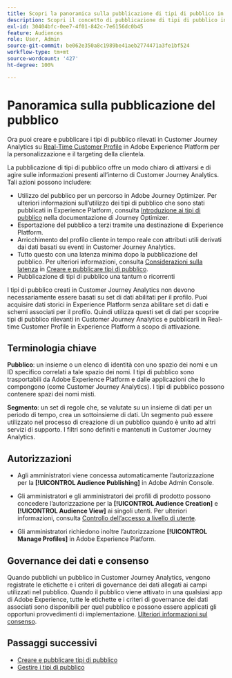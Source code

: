 ```yaml
---
title: Scopri la panoramica sulla pubblicazione di tipi di pubblico in Customer Journey Analytics
description: Scopri il concetto di pubblicazione di tipi di pubblico in Customer Journey Analytics
exl-id: 30404bfc-0ee7-4f01-842c-7e6156dc0b45
feature: Audiences
role: User, Admin
source-git-commit: be062e350a8c1989be41aeb2774471a3fe1bf524
workflow-type: tm+mt
source-wordcount: '427'
ht-degree: 100%

---
```


# Panoramica sulla pubblicazione del pubblico

Ora puoi creare e pubblicare i tipi di pubblico rilevati in Customer Journey Analytics su [Real-Time Customer Profile](https://experienceleague.adobe.com/docs/experience-platform/profile/home.html?lang=it) in Adobe Experience Platform per la personalizzazione e il targeting della clientela.

La pubblicazione di tipi di pubblico offre un modo chiaro di attivarsi e di agire sulle informazioni presenti all’interno di Customer Journey Analytics. Tali azioni possono includere:

* Utilizzo del pubblico per un percorso in Adobe Journey Optimizer.
Per ulteriori informazioni sull’utilizzo dei tipi di pubblico che sono stati pubblicati in Experience Platform, consulta [Introduzione ai tipi di pubblico](https://experienceleague.adobe.com/it/docs/journey-optimizer/using/audiences-profiles-identities/audiences/about-audiences) nella documentazione di Journey Optimizer.
* Esportazione del pubblico a terzi tramite una destinazione di Experience Platform.
* Arricchimento del profilo cliente in tempo reale con attributi utili derivati dai dati basati su eventi in Customer Journey Analytics.
* Tutto questo con una latenza minima dopo la pubblicazione del pubblico.
Per ulteriori informazioni, consulta [Considerazioni sulla latenza](/help/components/audiences/publish.md#latency-considerations) in [Creare e pubblicare tipi di pubblico](/help/components/audiences/publish.md).
* Pubblicazione di tipi di pubblico una tantum o ricorrenti

I tipi di pubblico creati in Customer Journey Analytics non devono necessariamente essere basati su set di dati abilitati per il profilo. Puoi acquisire dati storici in Experience Platform senza abilitare set di dati e schemi associati per il profilo. Quindi utilizza questi set di dati per scoprire tipi di pubblico rilevanti in Customer Journey Analytics e pubblicarli in Real-time Customer Profile in Experience Platform a scopo di attivazione.

## Terminologia chiave

**Pubblico**: un insieme o un elenco di identità con uno spazio dei nomi e un ID specifico correlati a tale spazio dei nomi. I tipi di pubblico sono trasportabili da Adobe Experience Platform e dalle applicazioni che lo compongono (come Customer Journey Analytics). I tipi di pubblico possono contenere spazi dei nomi misti.

**Segmento**: un set di regole che, se valutate su un insieme di dati per un periodo di tempo, crea un sottoinsieme di dati. Un segmento può essere utilizzato nel processo di creazione di un pubblico quando è unito ad altri servizi di supporto. I filtri sono definiti e mantenuti in Customer Journey Analytics.

## Autorizzazioni

* Agli amministratori viene concessa automaticamente l’autorizzazione per la **[!UICONTROL Audience Publishing]** in Adobe Admin Console.

* Gli amministratori e gli amministratori dei profili di prodotto possono concedere l’autorizzazione per la **[!UICONTROL Audience Creation]** e **[!UICONTROL Audience View]** ai singoli utenti. Per ulteriori informazioni, consulta [Controllo dell’accesso a livello di utente](/help/technotes/access-control.md#user-level-access).

* Gli amministratori richiedono inoltre l’autorizzazione **[!UICONTROL Manage Profiles]** in Adobe Experience Platform.

## Governance dei dati e consenso

Quando pubblichi un pubblico in Customer Journey Analytics, vengono registrate le etichette e i criteri di governance dei dati allegati ai campi utilizzati nel pubblico. Quando il pubblico viene attivato in una qualsiasi app di Adobe Experience, tutte le etichette e i criteri di governance dei dati associati sono disponibili per quel pubblico e possono essere applicati gli opportuni provvedimenti di implementazione. [Ulteriori informazioni sul consenso](https://experienceleague.adobe.com/docs/experience-platform/data-governance/policies/user-guide.html?lang=it#consent-policy).

## Passaggi successivi

* [Creare e pubblicare tipi di pubblico](/help/components/audiences/publish.md)
* [Gestire i tipi di pubblico](/help/components/audiences/manage.md)
